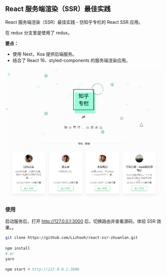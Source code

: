 
## React 服务端渲染（SSR）最佳实践
React 服务端渲染（SSR）最佳实践 - 仿知乎专栏的 React SSR 应用。

在 redux 分支里是使用了 redux。

**要点：**
- 使用 Next，Koa 提供后端服务。
- 结合了 React 16、styled-components 的服务端渲染应用。

![](_demo/20181013185818.png)

### 使用
启动服务后，打开 http://127.0.0.1:3000 后，切换路由并查看源码，体验 SSR 效果。。


```bash
git clone https://github.com/Lizhooh/react-ssr-zhuanlan.git

npm install
# or
yarn

npm start # http://127.0.0.1:3000
```
